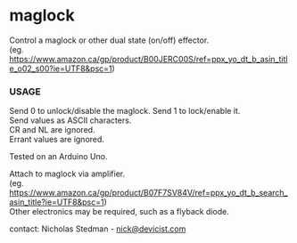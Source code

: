 # maglock

Control a maglock or other dual state (on/off) effector.  
(eg. https://www.amazon.ca/gp/product/B00JERC00S/ref=ppx_yo_dt_b_asin_title_o02_s00?ie=UTF8&psc=1)

### USAGE

Send 0 to unlock/disable the maglock. Send 1 to lock/enable it.  
Send values as ASCII characters.  
CR and NL are ignored.  
Errant values are ignored.

Tested on an Arduino Uno.

Attach to maglock via amplifier.  
(eg. https://www.amazon.ca/gp/product/B07F7SV84V/ref=ppx_yo_dt_b_search_asin_title?ie=UTF8&psc=1)  
Other electronics may be required, such as a flyback diode.

contact: Nicholas Stedman - nick@devicist.com
